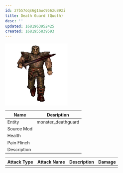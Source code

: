 ```yaml
---
id: z7b57oqs6g1awc956zu89zi
title: Death Guard (Quoth)
desc: ''
updated: 1681963952425
created: 1681955839593
---
```

![Monster Picture](assets/img/knight_deathguard.png)

|Name  |Desription|
|------|-------------|
|Entity|monster_deathguard|
|Source Mod||
|Health||
|Pain Flinch||
|Description||

|Attack Type|Attack Name|Description|Damage|
|-----------|-----------|-----------|------|
||||